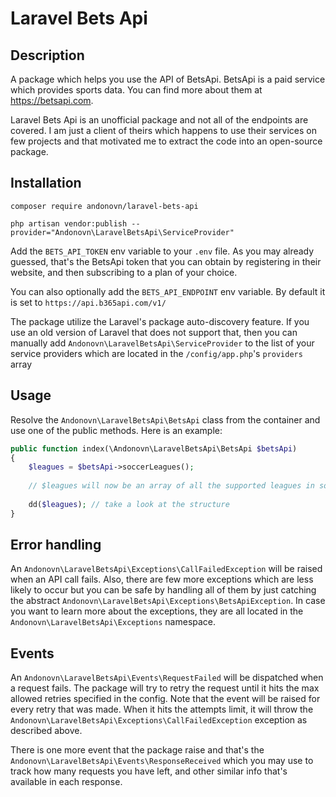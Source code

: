 # Laravel Bets Api

## Description
A package which helps you use the API of BetsApi. BetsApi is a paid service which provides sports data.
You can find more about them at <a href="https://betsapi.com">https://betsapi.com</a>.

Laravel Bets Api is an unofficial package and not all of the endpoints are covered.
I am just a client of theirs which happens to use their services on few projects
and that motivated me to extract the code into an open-source package.  

## Installation
```shell
composer require andonovn/laravel-bets-api
```

```shell
php artisan vendor:publish --provider="Andonovn\LaravelBetsApi\ServiceProvider"
```

Add the `BETS_API_TOKEN` env variable to your `.env` file. As you may already guessed, that's the BetsApi token
that you can obtain by registering in their website, and then subscribing to a plan of your choice.

You can also optionally add the `BETS_API_ENDPOINT` env variable. By default it is set to `https://api.b365api.com/v1/`

The package utilize the Laravel's package auto-discovery feature. If you use an old version of Laravel that 
does not support that, then you can manually add `Andonovn\LaravelBetsApi\ServiceProvider` to the list of your
service providers which are located in the `/config/app.php`'s `providers` array  

## Usage
Resolve the `Andonovn\LaravelBetsApi\BetsApi` class from the container and use one of the public methods.
Here is an example:
```php
public function index(\Andonovn\LaravelBetsApi\BetsApi $betsApi)
{
    $leagues = $betsApi->soccerLeagues();
    
    // $leagues will now be an array of all the supported leagues in soccer, use it as per your needs
    
    dd($leagues); // take a look at the structure
}
```

## Error handling
An `Andonovn\LaravelBetsApi\Exceptions\CallFailedException` will be raised when an API call fails.
Also, there are few more exceptions which are less likely to occur but you can be safe by handling all
of them by just catching the abstract `Andonovn\LaravelBetsApi\Exceptions\BetsApiException`.
In case you want to learn more about the exceptions, they are all located in the `Andonovn\LaravelBetsApi\Exceptions` namespace.

## Events
An `Andonovn\LaravelBetsApi\Events\RequestFailed` will be dispatched when a request fails.
The package will try to retry the request until it hits the max allowed retries specified in the config.
Note that the event will be raised for every retry that was made. When it hits the attempts limit, it will
throw the `Andonovn\LaravelBetsApi\Exceptions\CallFailedException` exception as described above.

There is one more event that the package raise and that's the `Andonovn\LaravelBetsApi\Events\ResponseReceived`
which you may use to track how many requests you have left, and other similar info that's available in each response.
